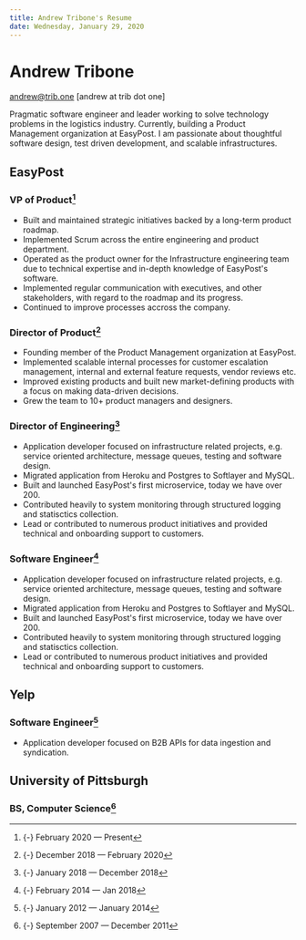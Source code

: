 ```yaml
---
title: Andrew Tribone's Resume
date: Wednesday, January 29, 2020
---
```


# Andrew Tribone

[andrew@trib.one](mailto:andrew@trib.one) [andrew at trib dot one]

Pragmatic software engineer and leader working to solve technology problems in the logistics industry. Currently, building a Product Management organization at EasyPost. I am passionate about thoughtful software design, test driven development, and scalable infrastructures.

## EasyPost

### VP of Product[^1]

* Built and maintained strategic initiatives backed by a long-term product roadmap.
* Implemented Scrum across the entire engineering and product department.
* Operated as the product owner for the Infrastructure engineering team due to technical expertise and in-depth knowledge of EasyPost's software.
* Implemented regular communication with executives, and other stakeholders, with regard to the roadmap and its progress.
* Continued to improve processes accross the company.

### Director of Product[^2]

* Founding member of the Product Management organization at EasyPost.
* Implemented scalable internal processes for customer escalation management, internal and external feature requests, vendor reviews etc.
* Improved existing products and built new market-defining products with a focus on making data-driven decisions.
* Grew the team to 10+ product managers and designers.

### Director of Engineering[^3]

* Application developer focused on infrastructure related projects, e.g. service oriented architecture, message queues, testing and software design.
* Migrated application from Heroku and Postgres to Softlayer and MySQL.
* Built and launched EasyPost's first microservice, today we have over 200.
* Contributed heavily to system monitoring through structured logging and statisctics collection.
* Lead or contributed to numerous product initiatives and provided technical and onboarding support to customers.

### Software Engineer[^4]

* Application developer focused on infrastructure related projects, e.g. service oriented architecture, message queues, testing and software design.
* Migrated application from Heroku and Postgres to Softlayer and MySQL.
* Built and launched EasyPost's first microservice, today we have over 200.
* Contributed heavily to system monitoring through structured logging and statisctics collection.
* Lead or contributed to numerous product initiatives and provided technical and onboarding support to customers.

## Yelp

### Software Engineer[^5]

* Application developer focused on B2B APIs for data ingestion and syndication.

## University of Pittsburgh
### BS, Computer Science[^6]

[^1]: {-} February 2020 — Present
[^2]: {-} December 2018 — February 2020
[^3]: {-} January 2018 — December 2018
[^4]: {-} February 2014 — Jan 2018
[^5]: {-} January 2012 — January 2014
[^6]: {-} September 2007 — December 2011
